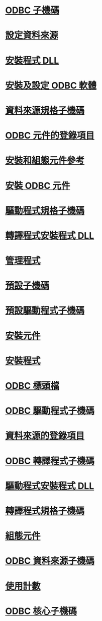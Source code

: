 # [ODBC 子機碼](odbc-subkey.md)
# [設定資料來源](configuring-data-sources.md)
# [安裝程式 DLL](installer-dll.md)
# [安裝及設定 ODBC 軟體](installing-and-configuring-the-odbc-software.md)
# [資料來源規格子機碼](data-source-specification-subkeys.md)
# [ODBC 元件的登錄項目](registry-entries-for-odbc-components.md)
# [安裝和組態元件參考](installation-and-configuration-components-reference.md)
# [安裝 ODBC 元件](installing-odbc-components.md)
# [驅動程式規格子機碼](driver-specification-subkeys.md)
# [轉譯程式安裝程式 DLL](translator-setup-dlls.md)
# [管理程式](administration-program.md)
# [預設子機碼](default-subkey.md)
# [預設驅動程式子機碼](default-driver-subkey.md)
# [安裝元件](installation-components.md)
# [安裝程式](setup-program.md)
# [ODBC 標頭檔](odbc-header-files.md)
# [ODBC 驅動程式子機碼](odbc-drivers-subkey.md)
# [資料來源的登錄項目](registry-entries-for-data-sources.md)
# [ODBC 轉譯程式子機碼](odbc-translators-subkey.md)
# [驅動程式安裝程式 DLL](driver-setup-dll.md)
# [轉譯程式規格子機碼](translator-specification-subkeys.md)
# [組態元件](configuration-components.md)
# [ODBC 資料來源子機碼](odbc-data-sources-subkey.md)
# [使用計數](usage-counting.md)
# [ODBC 核心子機碼](odbc-core-subkey.md)
